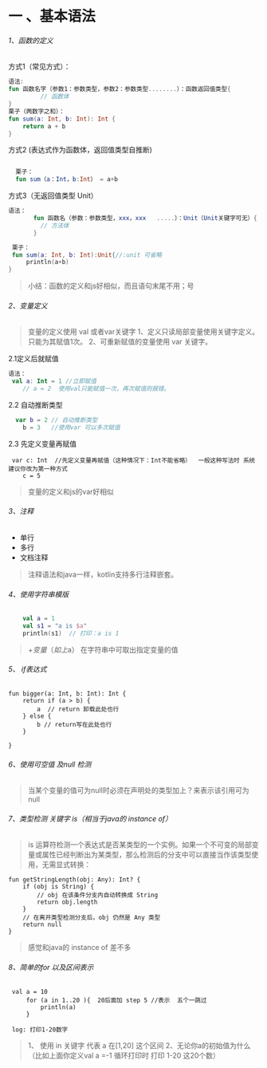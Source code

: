 # 一 、基本语法
###### 1、函数的定义
方式1（常见方式）：
```kotlin
语法:
fun 函数名字（参数1：参数类型，参数2：参数类型........）：函数返回值类型{
         // 函数体
}
栗子（两数字之和）：
fun sum(a: Int, b: Int): Int {
    return a + b
}
```

方式2 (表达式作为函数体，返回值类型自推断)
```kotlin

  栗子：
  fun sum（a：Int，b:Int） = a+b

```
方式3（无返回值类型 Unit）
```kotlin
语法：
       fun 函数名（参数：参数类型，xxx，xxx   .....）：Unit（Unit关键字可无）{
         // 方法体
       }

 栗子：
 fun sum(a: Int, b: Int):Unit{//:unit 可省略
     println(a+b)
}

```
> 小结：函数的定义和js好相似，而且语句末尾不用；号



###### 2、变量定义
>变量的定义使用 val 或者var关键字
1、定义只读局部变量使⽤关键字定义。只能为其赋值1次。
2、可重新赋值的变量使⽤ var 关键字。

2.1定义后就赋值
```kotlin
语法：
 val a: Int = 1 //立即赋值
    // a = 2  使用val只能赋值一次，再次赋值则报错。
```
2.2 自动推断类型
```kotlin
  var b = 2 // 自动推断类型
    b = 3   //使用var 可以多次赋值
```

2.3 先定义变量再赋值
```
 var c: Int  //先定义变量再赋值（这种情况下：Int不能省略）  一般这种写法时 系统建议你改为第一种方式
    c = 5

```
>变量的定义和js的var好相似

###### 3、注释
- 单行
- 多行
- 文档注释
>注释语法和java一样，kotlin支持多行注释嵌套。

###### 4、使⽤字符串模版
```kotlin
    val a = 1
    val s1 = "a is $a"
    println(s1)  // 打印：a is 1

```
>$+变量（如上$a） 在字符串中可取出指定变量的值

###### 5、 if表达式
```
fun bigger(a: Int, b: Int): Int {
    return if (a > b) {
        a  // return 卸载此处也行
    } else {
        b // return写在此处也行
    }

}
```
###### 6、使用可空值 及null 检测

>当某个变量的值可为null时必须在声明处的类型加上？来表示该引用可为null


###### 7、类型检测 关键字 is（相当于java的 instance of）

>is 运算符检测⼀个表达式是否某类型的⼀个实例。如果⼀个不可变的局部变量或属性已经判断出为某类型，那么检测后的分⽀中可以直接当作该类型使⽤，⽆需显式转换：

```
fun getStringLength(obj: Any): Int? {
    if (obj is String) {
        // obj 在该条件分⽀内⾃动转换成 String
        return obj.length
    }
    // 在离开类型检测分⽀后，obj 仍然是 Any 类型
    return null
}
```
>感觉和java的 instance of 差不多

###### 8、简单的for 以及区间表示
```
 val a = 10
     for (a in 1..20 ){  20后面加 step 5 //表示  五个一跳过
         println(a)
     }

 log: 打印1-20数字

```
>1、 使用 in 关键字 代表 a 在[1,20] 这个区间 
2、无论你a的初始值为什么（比如上面你定义val a =-1 循环打印时 打印 1-20 这20个数）


